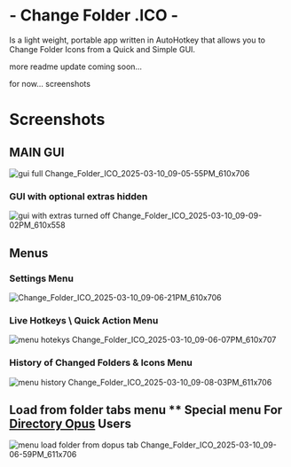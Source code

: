 # - Change Folder .ICO -

Is a light weight, portable app written in AutoHotkey that allows you to Change Folder Icons from a Quick and Simple GUI.



more readme update coming soon...

for now... screenshots

# Screenshots

## MAIN GUI
![gui full Change_Folder_ICO_2025-03-10_09-05-55PM_610x706](https://github.com/user-attachments/assets/3e8289f2-fe1a-49f8-af9e-63422eadaae2)


### GUI with optional extras hidden
![gui with extras turned off Change_Folder_ICO_2025-03-10_09-09-02PM_610x558](https://github.com/user-attachments/assets/89b4b1d8-b2b6-4c29-9bd9-381f063a72ed)

## Menus

### Settings Menu

![Change_Folder_ICO_2025-03-10_09-06-21PM_610x706](https://github.com/user-attachments/assets/b9014f37-b071-47bd-8838-b74fd4587e54)

### Live Hotkeys \\ Quick Action Menu

![menu hotekys Change_Folder_ICO_2025-03-10_09-06-07PM_610x707](https://github.com/user-attachments/assets/6d9eb4fe-6920-438f-9b29-85df81131e81)

### History of Changed Folders & Icons Menu

![menu history Change_Folder_ICO_2025-03-10_09-08-03PM_611x706](https://github.com/user-attachments/assets/44b48c30-dfd7-4410-bbf8-51ac02212ba6)

## Load from folder tabs menu ** Special menu For [Directory Opus](https://www.gpsoft.com.au) Users

![menu load folder from dopus tab Change_Folder_ICO_2025-03-10_09-06-59PM_611x706](https://github.com/user-attachments/assets/997b31c7-022a-4ee6-8416-fab81d898e74)


